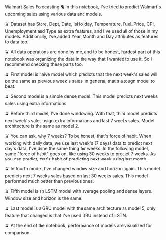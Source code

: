 Walmart Sales Forecasting
🐈 In this notebook, I've tried to predict Walmart's upcoming sales using various data and models.

🫒 Dataset has Store, Dept, Date, IsHoliday, Temperature, Fuel_Price, CPI, Unemployment and Type as extra features, and I've used all of those in my models. Additionally, I've added Year, Month and Day attributes as features to data too.

🫒 All data operations are done by me, and to be honest, hardest part of this notebook was organizing the data in the way that I wanted to use it. So I recommend checking these parts too.

🫒 First model is naive model which predicts that the next week's sales will be the same as previous week's sales. In general, that's a tough model to beat.

🫒 Second model is a simple dense model. This model predicts next weeks sales using extra informations.

🫒 Before third model, I've done windowing. With that, third model predicts next week's sales usign extra informations and last 7 weeks sales. Model architecture is the same as model 2.

🫒 You can ask, why 7 weeks? To be honest, that's force of habit. When working with daily data, we use last week's (7 days) data to predict next day's data. I've done the same thing for weeks. In the following model, same "force of habit" goes on, like using 30 weeks to predict 7 weeks. As you can predict, that's habit of predicting next week using last month.

🫒 In fourth model, I've changed window size and horizon again. This model predicts next 7 weeks sales based on last 30 weeks sales. This model performed much better than previous ones.

🫒 Fifth model is an LSTM model with average pooling and dense layers. Window size and horizon is the same.

🫒 Last model is a GRU model with the same architecture as model 5, only feature that changed is that I've used GRU instead of LSTM.

🫒 At the end of the notebook, performance of models are visualized for comparison.
